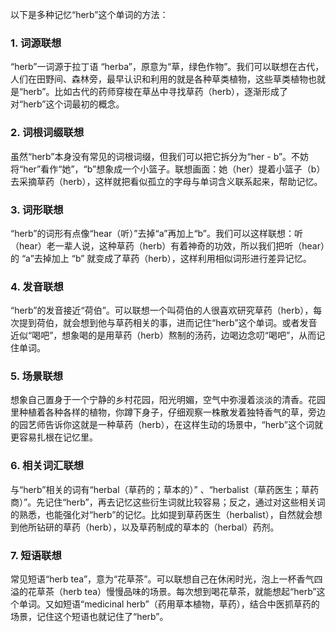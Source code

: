 以下是多种记忆“herb”这个单词的方法：

### 1. 词源联想
“herb”一词源于拉丁语 “herba”，原意为“草，绿色作物”。我们可以联想在古代，人们在田野间、森林旁，最早认识和利用的就是各种草类植物，这些草类植物也就是“herb”。比如古代的药师穿梭在草丛中寻找草药（herb），逐渐形成了对“herb”这个词最初的概念。

### 2. 词根词缀联想
虽然“herb”本身没有常见的词根词缀，但我们可以把它拆分为“her - b”。不妨将“her”看作“她”，“b”想象成一个小篮子。联想画面：她（her）提着小篮子（b）去采摘草药（herb），这样就把看似孤立的字母与单词含义联系起来，帮助记忆。

### 3. 词形联想
“herb”的词形有点像“hear（听）”去掉“a”再加上“b”。我们可以这样联想：听（hear）老一辈人说，这种草药（herb）有着神奇的功效，所以我们把听（hear）的 “a”去掉加上 “b” 就变成了草药（herb），这样利用相似词形进行差异记忆。

### 4. 发音联想
“herb”的发音接近“荷伯”。可以联想一个叫荷伯的人很喜欢研究草药（herb），每次提到荷伯，就会想到他与草药相关的事，进而记住“herb”这个单词。或者发音近似“喝吧”，想象喝的是用草药（herb）熬制的汤药，边喝边念叨“喝吧”，从而记住单词。

### 5. 场景联想
想象自己置身于一个宁静的乡村花园，阳光明媚，空气中弥漫着淡淡的清香。花园里种植着各种各样的植物，你蹲下身子，仔细观察一株散发着独特香气的草，旁边的园艺师告诉你这就是一种草药（herb），在这样生动的场景中，“herb”这个词就更容易扎根在记忆里。

### 6. 相关词汇联想
与“herb”相关的词有“herbal（草药的；草本的）” 、“herbalist（草药医生；草药商）”。先记住“herb”，再去记忆这些衍生词就比较容易；反之，通过对这些相关词的熟悉，也能强化对“herb”的记忆。比如提到草药医生（herbalist），自然就会想到他所钻研的草药（herb），以及草药制成的草本的（herbal）药剂。

### 7. 短语联想
常见短语“herb tea”，意为“花草茶”。可以联想自己在休闲时光，泡上一杯香气四溢的花草茶（herb tea）慢慢品味的场景。每次想到喝花草茶，就能想起“herb”这个单词。又如短语“medicinal herb”（药用草本植物，草药），结合中医抓草药的场景，记住这个短语也就记住了“herb”。 